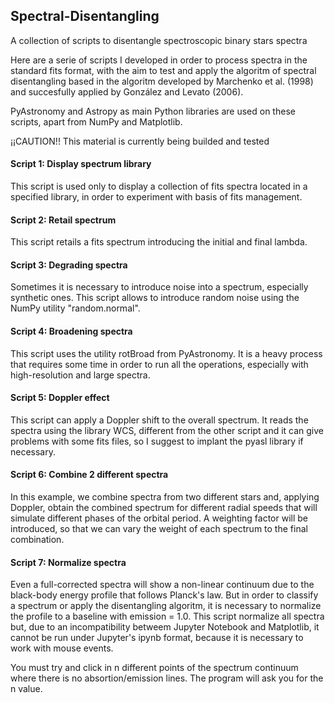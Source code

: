 ## Spectral-Disentangling

A collection of scripts to disentangle spectroscopic binary stars spectra

Here are a serie of scripts I developed in order to process spectra in the standard fits format, with the aim to test and apply the algoritm of spectral disentangling based in the algoritm developed by Marchenko et al. (1998) and succesfully applied by González and Levato (2006). 

PyAstronomy and Astropy as main Python libraries are used on these scripts, apart from NumPy and Matplotlib.

¡¡CAUTION!! This material is currently being  builded and tested

#### Script 1: Display spectrum library

This script is used only to display a collection of fits spectra located in a specified library, in order to experiment with basis of fits management.

#### Script 2: Retail spectrum

This script retails a fits spectrum introducing the initial and final lambda.

#### Script 3: Degrading spectra

Sometimes it is necessary to introduce noise into a spectrum, especially synthetic ones. This script allows to introduce random noise using the NumPy utility "random.normal".

#### Script 4: Broadening spectra

This script uses the utility rotBroad from PyAstronomy. It is a heavy process that requires some time in order to run all the operations, especially with high-resolution and large spectra.

#### Script 5: Doppler effect

This script can apply a Doppler shift to the overall spectrum. It reads the spectra using the library WCS, different from the other script and it can give problems with some fits files, so I suggest to implant the pyasl library if necessary.

#### Script 6: Combine 2 different spectra

In this example, we combine spectra from two different stars and, applying Doppler, obtain the combined spectrum for different radial speeds that will simulate different phases of the orbital period. A weighting factor will be introduced, so that we can vary the weight of each spectrum to the final combination.

#### Script 7: Normalize spectra

Even a full-corrected spectra will show a non-linear continuum due to the black-body energy profile that follows Planck's law. But in order to classify a spectrum or apply the disentangling algoritm, it is necessary to normalize the profile to a baseline with emission = 1.0. This script normalize all spectra but, due to an incompatibility betweem Jupyter Notebook and Matplotlib, it cannot be run under Jupyter's ipynb format, because it is necessary to work with mouse events.

You must try and click in n different points of the spectrum continuum where there is no absortion/emission lines. The program will ask you for the n value.

